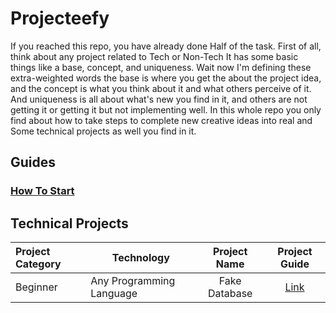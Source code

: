 # Projecteefy

If you reached this repo, you have already done Half of the task. First of all, think about any project related to Tech or Non-Tech It has some basic things like a base, concept, and uniqueness. Wait now I'm defining these extra-weighted words the base is where you get the about the project idea, and the concept is what you think about it and what others perceive of it. And uniqueness is all about what's new you find in it, and others are not getting it or getting it but not implementing well.
In this whole repo you only find about how to take steps to complete new creative ideas into real and Some technical projects as well you find in it.

## Guides
### [How To Start](./guides/how-to-start.MD)

## Technical Projects
| Project Category | Technology | Project Name | Project Guide |
| :-- | -- | :--: | :--: |
| Beginner | Any Programming Language | Fake Database | [Link](./projects/Fake_Database_C.md) |
